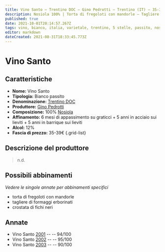 ```yaml
---
title: Vino Santo – Trentino DOC – Gino Pedrotti – Trentino (IT) – 35-39€ – 4★-5★
description: Nosiola 100% | Torta di fregoloti con mandorle – Tagliere di formaggi erborinati – Crostata di fichi neri
published: true
date: 2021-10-01T20:14:57.267Z
tags: vino, bianco, italia, varietale, trentino, 5 stelle, passito, nosiola, torta di fregoloti con mandorle, tagliere di formaggi erborinati, crostata di fichi neri, 35-39€
editor: markdown
dateCreated: 2021-08-31T18:33:45.773Z
---
```


# Vino Santo

## Caratteristiche
- **Nome:** Vino Santo 
- **Tipologia:** Bianco passito
- **Denominazione:** [Trentino DOC](/denominazioni/Italia/Trentino/DOC/Trentino)
- **Produttore:** [Gino Pedrotti](/produttori/Italia/Trentino/Gino-Pedrotti) 
- **Composizione:** 100% [Nosiola](/vitigni/Italia/bacca-bianca/nosiola)
- **Affinamento:** 6 mesi di appassimento su graticci + 5 anni in acciaio sui lieviti + 5 anni in barrique sui lieviti
- **Alcol:** 12%
- **Fascia di prezzo:** 35-39€
{.grid-list}

## Descrizione del produttore

> n.d.

## Possibili abbinamenti
*Vedere le singole annate per abbinamenti specifici*

- torta di fregoloti con mandorle
- tagliere di formaggi erborinati
- crostata di fichi neri

## Annate
- Vino Santo [2001](vini/Italia/Trentino/Gino-Pedrotti/Vino-Santo/2001) -- <span class="star-5"></span> -- 94/100
- Vino Santo [2002](vini/Italia/Trentino/Gino-Pedrotti/Vino-Santo/2002) -- <span class="star-5"></span> -- 95/100
- Vino Santo [2003](vini/Italia/Trentino/Gino-Pedrotti/Vino-Santo/2003) -- <span class="star-4"></span> -- 90/100

